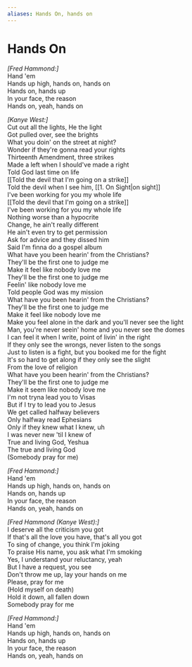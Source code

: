 ```yaml
---
aliases: Hands On, hands on
---
```


# Hands On

_[Fred Hammond:]_  
Hand 'em  
Hands up high, hands on, hands on  
Hands on, hands up  
In your face, the reason  
Hands on, yeah, hands on  

_[Kanye West:]_  
Cut out all the lights, He the light  
Got pulled over, see the brights  
What you doin' on the street at night?  
Wonder if they're gonna read your rights  
Thirteenth Amendment, three strikes  
Made a left when I should've made a right  
Told God last time on life  
[[Told the devil that I'm going on a strike]]  
Told the devil when I see him, [[1. On Sight|on sight]]  
I've been working for you my whole life  
[[Told the devil that I'm going on a strike]]  
I've been working for you my whole life  
Nothing worse than a hypocrite  
Change, he ain't really different  
He ain't even try to get permission  
Ask for advice and they dissed him  
Said I'm finna do a gospel album  
What have you been hearin' from the Christians?  
They'll be the first one to judge me  
Make it feel like nobody love me  
They'll be the first one to judge me  
Feelin' like nobody love me  
Told people God was my mission  
What have you been hearin' from the Christians?  
They'll be the first one to judge me  
Make it feel like nobody love me  
Make you feel alone in the dark and you'll never see the light  
Man, you're never seein' home and you never see the domes  
I can feel it when I write, point of livin' in the right  
If they only see the wrongs, never listen to the songs  
Just to listen is a fight, but you booked me for the fight  
It's so hard to get along if they only see the slight  
From the love of religion  
What have you been hearin' from the Christians?  
They'll be the first one to judge me  
Make it seem like nobody love me  
I'm not tryna lead you to Visas  
But if I try to lead you to Jesus  
We get called halfway believers  
Only halfway read Ephesians  
Only if they knew what I knew, uh  
I was never new 'til I knew of  
True and living God, Yeshua  
The true and living God  
(Somebody pray for me)  

_[Fred Hammond:]_  
Hand 'em  
Hands up high, hands on, hands on  
Hands on, hands up  
In your face, the reason  
Hands on, yeah, hands on  

_[Fred Hammond (Kanye West):]_  
I deserve all the criticism you got  
If that's all the love you have, that's all you got  
To sing of change, you think I'm joking  
To praise His name, you ask what I'm smoking  
Yes, I understand your reluctancy, yeah  
But I have a request, you see  
Don't throw me up, lay your hands on me  
Please, pray for me  
(Hold myself on death)  
Hold it down, all fallen down  
Somebody pray for me  

_[Fred Hammond:]_  
Hand 'em  
Hands up high, hands on, hands on  
Hands on, hands up  
In your face, the reason  
Hands on, yeah, hands on
